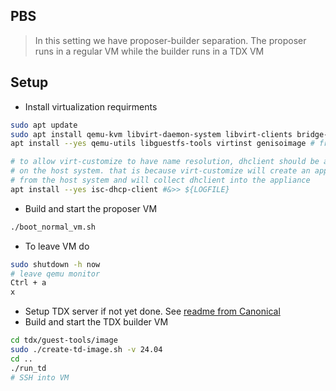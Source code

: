 ## PBS
> In this setting we have proposer-builder separation. The proposer runs in a regular VM while the builder runs in a TDX VM



## Setup
- Install virtualization requirments
```bash
sudo apt update
sudo apt install qemu-kvm libvirt-daemon-system libvirt-clients bridge-utils cloud-image-utils -y
apt install --yes qemu-utils libguestfs-tools virtinst genisoimage # from TDX script

# to allow virt-customize to have name resolution, dhclient should be available
# on the host system. that is because virt-customize will create an appliance (with supermin)
# from the host system and will collect dhclient into the appliance
apt install --yes isc-dhcp-client #&>> ${LOGFILE}
```
- Build and start the proposer VM
```bash
./boot_normal_vm.sh
```
- To leave VM do 
```bash
sudo shutdown -h now
# leave qemu monitor
Ctrl + a
x
```

- Setup TDX server if not yet done. See [readme from Canonical](https://github.com/canonical/tdx/tree/3.3?tab=readme-ov-file#4-setup-host-os)
- Build and start the TDX builder VM
```bash
cd tdx/guest-tools/image
sudo ./create-td-image.sh -v 24.04
cd ..
./run_td
# SSH into VM
```
